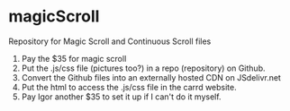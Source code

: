 # magicScroll
Repository for Magic Scroll and Continuous Scroll files
1) Pay the $35 for magic scroll
2) Put the .js/css file (pictures too?) in a repo (repository) on Github.
3) Convert the Github files into an externally hosted CDN on JSdelivr.net
4) Put the html to access the .js/css file in the carrd website.
5) Pay Igor another $35 to set it up if I can't do it myself.
